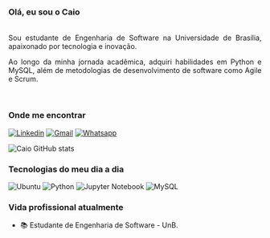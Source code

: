 ### Olá, eu sou o Caio
</br>
<div style="text-align: justify">
   Sou estudante de Engenharia de Software na Universidade de Brasília, apaixonado por tecnologia e inovação.

Ao longo da minha jornada acadêmica, adquiri habilidades em Python e MySQL, além de metodologias de desenvolvimento de software como Agile e Scrum.

</br>

### Onde me encontrar

[![Linkedin](https://img.shields.io/badge/LinkedIn-0077B5?style=for-the-badge&logo=linkedin&logoColor=white)](https://www.linkedin.com/in/caio-sulz-83bab4234/)
[![Gmail](https://img.shields.io/badge/Gmail-D14836?style=for-the-badge&logo=gmail&logoColor=white)](mailto:caiosulzsoft@gmail.com)
[![Whatsapp](https://img.shields.io/badge/WhatsApp-25D366?style=for-the-badge&logo=whatsapp&logoColor=white)](https://api.whatsapp.com/send?phone=5561999150785&text=Ol%C3%A1%2C%20Caio.%20Te%20encontrei%20pelo%20GitHub%20e%20gostaria%20de%20falar%20com%20voc%C3%AA.%20)

![Caio GitHub stats](https://github-readme-stats.vercel.app/api?username=CaioSulz&show_icons=true&theme=radical)

### Tecnologias do meu dia a dia
![Ubuntu](https://img.shields.io/badge/Ubuntu-E95420?style=for-the-badge&logo=ubuntu&logoColor=white)
![Python](https://img.shields.io/badge/Python-14354C?style=for-the-badge&logo=python&logoColor=white)
![Jupyter Notebook](https://img.shields.io/badge/jupyter-%23FA0F00.svg?style=for-the-badge&logo=jupyter&logoColor=white)
![MySQL](https://img.shields.io/badge/MySQL-005C84?style=for-the-badge&logo=mysql&logoColor=white)

<!-- ![Top Langs](https://github-readme-stats.vercel.app/api/top-langs/?username=CaioSulz&layout=compact)] -->

### Vida profissional atualmente

- :books: Estudante de Engenharia de Software - UnB.



